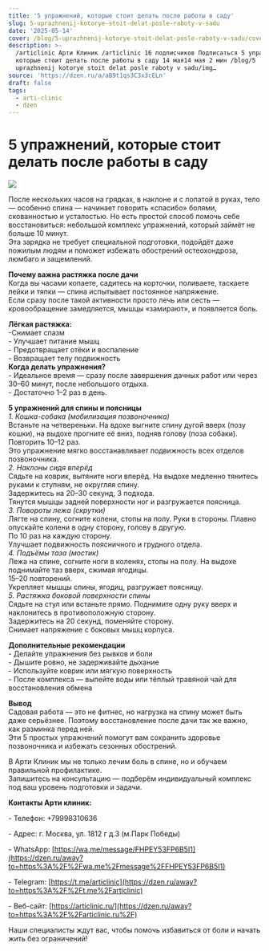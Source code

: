 ```yaml
---
title: '5 упражнений, которые стоит делать после работы в саду'
slug: 5-uprazhnenij-kotorye-stoit-delat-posle-raboty-v-sadu
date: '2025-05-14'
cover: /blog/5-uprazhnenij-kotorye-stoit-delat-posle-raboty-v-sadu/cover.jpg
description: >-
  /articlinic Арти Клиник /articlinic 16 подписчиков Подписаться 5 упражнений,
  которые стоит делать после работы в саду 14 мая14 мая 2 мин /blog/5
  uprazhnenij kotorye stoit delat posle raboty v sadu/img…
source: 'https://dzen.ru/a/aB9t1qs3C3x3cELn'
draft: false
tags:
  - arti-clinic
  - dzen
---
```


# 5 упражнений, которые стоит делать после работы в саду

![](/blog/5-uprazhnenij-kotorye-stoit-delat-posle-raboty-v-sadu/img-0.jpg)

После нескольких часов на грядках, в наклоне и с лопатой в руках, тело — особенно спина — начинает говорить «спасибо» болями, скованностью и усталостью. Но есть простой способ помочь себе восстановиться: небольшой комплекс упражнений, который займёт не больше 10 минут.  
Эта зарядка не требует специальной подготовки, подойдёт даже пожилым людям и поможет избежать обострений остеохондроза, люмбаго и защемлений.  
  
**Почему важна растяжка после дачи**  
Когда вы часами копаете, садитесь на корточки, поливаете, таскаете лейки и тяпки — спина испытывает постоянное напряжение.  
Если сразу после такой активности просто лечь или сесть — кровообращение замедляется, мышцы «замирают», и появляется боль.  
  
**Лёгкая растяжка:**  
\-Снимает спазм  
\- Улучшает питание мышц  
\- Предотвращает отёки и воспаление  
\- Возвращает телу подвижность  
**Когда делать упражнения?**  
\- Идеальное время — сразу после завершения дачных работ или через 30–60 минут, после небольшого отдыха.  
\- Достаточно 1–2 раз в день.  
  
**5 упражнений для спины и поясницы**  
_1\. Кошка-собака (мобилизация позвоночника)_  
Встаньте на четвереньки. На вдохе выгните спину дугой вверх (позу кошки), на выдохе прогните её вниз, подняв голову (поза собаки).  
Повторить 10–12 раз.  
Это упражнение мягко восстанавливает подвижность всех отделов позвоночника.  
_2\. Наклоны сидя вперёд_  
Сядьте на коврик, вытяните ноги вперёд. На выдохе медленно тянитесь руками к ступням, не округляя спину.  
Задержитесь на 20–30 секунд, 3 подхода.  
Тянутся мышцы задней поверхности ног и разгружается поясница.  
_3\. Повороты лежа (скрутки)_  
Лягте на спину, согните колени, стопы на полу. Руки в стороны. Плавно опускайте колени в одну сторону, голову в другую.  
По 10 раз на каждую сторону.  
Улучшает подвижность поясничного и грудного отдела.  
_4\. Подъёмы таза (мостик)_  
Лежа на спине, согните ноги в коленях, стопы на полу. На выдохе поднимайте таз вверх, сжимая ягодицы.  
15–20 повторений.  
Укрепляет мышцы спины, ягодиц, разгружает поясницу.  
_5\. Растяжка боковой поверхности спины_  
Сядьте на стул или встаньте прямо. Поднимите одну руку вверх и наклонитесь в противоположную сторону.  
Задержитесь на 20 секунд, поменяйте сторону.  
Снимает напряжение с боковых мышц корпуса.  
  
**Дополнительные рекомендации**  
\- Делайте упражнения без рывков и боли  
\- Дышите ровно, не задерживайте дыхание  
\- Используйте коврик или мягкую поверхность  
\- После комплекса — выпейте воды или тёплый травяной чай для восстановления обмена  
  
**Вывод**  
Садовая работа — это не фитнес, но нагрузка на спину может быть даже серьёзнее. Поэтому восстановление после дачи так же важно, как разминка перед ней.  
Эти 5 простых упражнений помогут вам сохранить здоровье позвоночника и избежать сезонных обострений.  
  
В Арти Клиник мы не только лечим боль в спине, но и обучаем правильной профилактике.  
Запишитесь на консультацию — подберём индивидуальный комплекс под ваш уровень подготовки и задачи.  

**Контакты Арти клиник:**

\- Телефон: +79998310636

\- Адрес: г. Москва, ул. 1812 г д.3 (м.Парк Победы)

\- WhatsApp: [https://wa.me/message/FHPEY53FP6B5I1](https://dzen.ru/away?to=https%3A%2F%2Fwa.me%2Fmessage%2FFHPEY53FP6B5I1)

\- Telegram: [https://t.me/articlinic](https://dzen.ru/away?to=https%3A%2F%2Ft.me%2Farticlinic)

\- Веб-сайт: [https://articlinic.ru/](https://dzen.ru/away?to=https%3A%2F%2Farticlinic.ru%2F)

Наши специалисты ждут вас, чтобы помочь избавиться от боли и начать жить без ограничений!